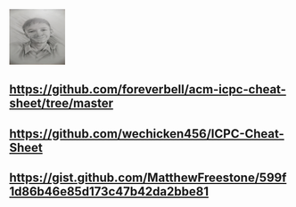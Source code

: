 <img src="https://github.com/IvanSuharev/CheatOlymp/blob/master/img.png" height="100" width="100">

<https://github.com/foreverbell/acm-icpc-cheat-sheet/tree/master>
---
<https://github.com/wechicken456/ICPC-Cheat-Sheet>
---
<https://gist.github.com/MatthewFreestone/599f1d86b46e85d173c47b42da2bbe81>
---
